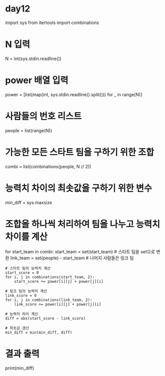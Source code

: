 # day12
import sys
from itertools import combinations

# N 입력
N = int(sys.stdin.readline())

# power 배열 입력
power = [list(map(int, sys.stdin.readline().split())) for _ in range(N)]

# 사람들의 번호 리스트
people = list(range(N))

# 가능한 모든 스타트 팀을 구하기 위한 조합
combi = list(combinations(people, N // 2))

# 능력치 차이의 최솟값을 구하기 위한 변수
min_diff = sys.maxsize

# 조합을 하나씩 처리하여 팀을 나누고 능력치 차이를 계산
for start_team in combi:
    start_team = set(start_team)  # 스타트 팀을 set으로 변환
    link_team = set(people) - start_team  # 나머지 사람들은 링크 팀

    # 스타트 팀의 능력치 계산
    start_score = 0
    for i, j in combinations(start_team, 2):
        start_score += power[i][j] + power[j][i]

    # 링크 팀의 능력치 계산
    link_score = 0
    for i, j in combinations(link_team, 2):
        link_score += power[i][j] + power[j][i]

    # 능력치 차이 계산
    diff = abs(start_score - link_score)

    # 최솟값 갱신
    min_diff = min(min_diff, diff)

# 결과 출력
print(min_diff)
